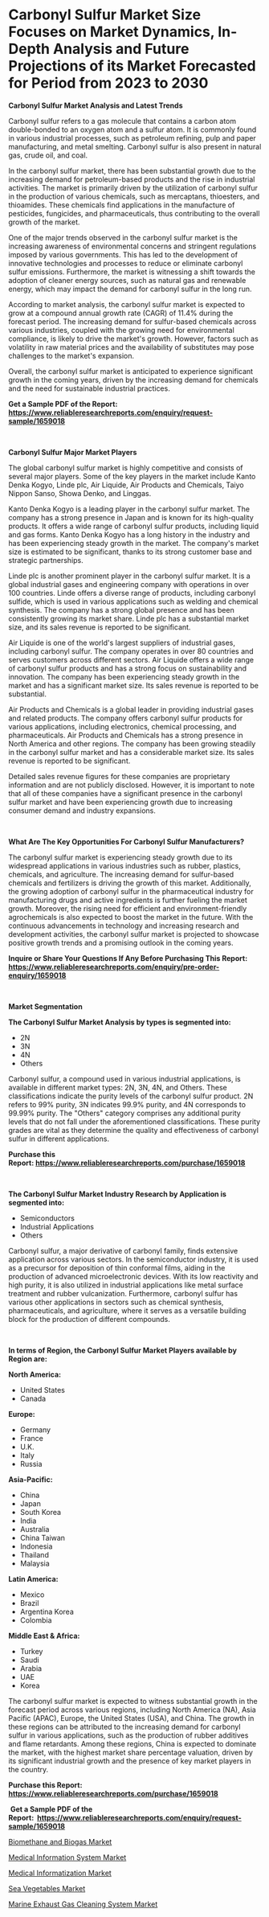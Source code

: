 <p><h1>Carbonyl Sulfur Market Size Focuses on Market Dynamics, In-Depth Analysis and Future Projections of its Market Forecasted for Period from 2023 to 2030</h1></p><p><strong>Carbonyl Sulfur Market Analysis and Latest Trends</strong></p>
<p><p>Carbonyl sulfur refers to a gas molecule that contains a carbon atom double-bonded to an oxygen atom and a sulfur atom. It is commonly found in various industrial processes, such as petroleum refining, pulp and paper manufacturing, and metal smelting. Carbonyl sulfur is also present in natural gas, crude oil, and coal.</p><p>In the carbonyl sulfur market, there has been substantial growth due to the increasing demand for petroleum-based products and the rise in industrial activities. The market is primarily driven by the utilization of carbonyl sulfur in the production of various chemicals, such as mercaptans, thioesters, and thioamides. These chemicals find applications in the manufacture of pesticides, fungicides, and pharmaceuticals, thus contributing to the overall growth of the market.</p><p>One of the major trends observed in the carbonyl sulfur market is the increasing awareness of environmental concerns and stringent regulations imposed by various governments. This has led to the development of innovative technologies and processes to reduce or eliminate carbonyl sulfur emissions. Furthermore, the market is witnessing a shift towards the adoption of cleaner energy sources, such as natural gas and renewable energy, which may impact the demand for carbonyl sulfur in the long run.</p><p>According to market analysis, the carbonyl sulfur market is expected to grow at a compound annual growth rate (CAGR) of 11.4% during the forecast period. The increasing demand for sulfur-based chemicals across various industries, coupled with the growing need for environmental compliance, is likely to drive the market's growth. However, factors such as volatility in raw material prices and the availability of substitutes may pose challenges to the market's expansion.</p><p>Overall, the carbonyl sulfur market is anticipated to experience significant growth in the coming years, driven by the increasing demand for chemicals and the need for sustainable industrial practices.</p></p>
<p><strong>Get a Sample PDF of the Report:&nbsp; <a href="https://www.reliableresearchreports.com/enquiry/request-sample/1659018">https://www.reliableresearchreports.com/enquiry/request-sample/1659018</a></strong></p>
<p>&nbsp;</p>
<p><strong>Carbonyl Sulfur Major Market Players</strong></p>
<p><p>The global carbonyl sulfur market is highly competitive and consists of several major players. Some of the key players in the market include Kanto Denka Kogyo, Linde plc, Air Liquide, Air Products and Chemicals, Taiyo Nippon Sanso, Showa Denko, and Linggas.</p><p>Kanto Denka Kogyo is a leading player in the carbonyl sulfur market. The company has a strong presence in Japan and is known for its high-quality products. It offers a wide range of carbonyl sulfur products, including liquid and gas forms. Kanto Denka Kogyo has a long history in the industry and has been experiencing steady growth in the market. The company's market size is estimated to be significant, thanks to its strong customer base and strategic partnerships.</p><p>Linde plc is another prominent player in the carbonyl sulfur market. It is a global industrial gases and engineering company with operations in over 100 countries. Linde offers a diverse range of products, including carbonyl sulfide, which is used in various applications such as welding and chemical synthesis. The company has a strong global presence and has been consistently growing its market share. Linde plc has a substantial market size, and its sales revenue is reported to be significant.</p><p>Air Liquide is one of the world's largest suppliers of industrial gases, including carbonyl sulfur. The company operates in over 80 countries and serves customers across different sectors. Air Liquide offers a wide range of carbonyl sulfur products and has a strong focus on sustainability and innovation. The company has been experiencing steady growth in the market and has a significant market size. Its sales revenue is reported to be substantial.</p><p>Air Products and Chemicals is a global leader in providing industrial gases and related products. The company offers carbonyl sulfur products for various applications, including electronics, chemical processing, and pharmaceuticals. Air Products and Chemicals has a strong presence in North America and other regions. The company has been growing steadily in the carbonyl sulfur market and has a considerable market size. Its sales revenue is reported to be significant.</p><p>Detailed sales revenue figures for these companies are proprietary information and are not publicly disclosed. However, it is important to note that all of these companies have a significant presence in the carbonyl sulfur market and have been experiencing growth due to increasing consumer demand and industry expansions.</p></p>
<p>&nbsp;</p>
<p><strong>What Are The Key Opportunities For Carbonyl Sulfur Manufacturers?</strong></p>
<p><p>The carbonyl sulfur market is experiencing steady growth due to its widespread applications in various industries such as rubber, plastics, chemicals, and agriculture. The increasing demand for sulfur-based chemicals and fertilizers is driving the growth of this market. Additionally, the growing adoption of carbonyl sulfur in the pharmaceutical industry for manufacturing drugs and active ingredients is further fueling the market growth. Moreover, the rising need for efficient and environment-friendly agrochemicals is also expected to boost the market in the future. With the continuous advancements in technology and increasing research and development activities, the carbonyl sulfur market is projected to showcase positive growth trends and a promising outlook in the coming years.</p></p>
<p><strong>Inquire or Share Your Questions If Any Before Purchasing This Report: <a href="https://www.reliableresearchreports.com/enquiry/pre-order-enquiry/1659018">https://www.reliableresearchreports.com/enquiry/pre-order-enquiry/1659018</a></strong></p>
<p>&nbsp;</p>
<p><strong>Market Segmentation</strong></p>
<p><strong>The Carbonyl Sulfur Market Analysis by types is segmented into:</strong></p>
<p><ul><li>2N</li><li>3N</li><li>4N</li><li>Others</li></ul></p>
<p><p>Carbonyl sulfur, a compound used in various industrial applications, is available in different market types: 2N, 3N, 4N, and Others. These classifications indicate the purity levels of the carbonyl sulfur product. 2N refers to 99% purity, 3N indicates 99.9% purity, and 4N corresponds to 99.99% purity. The "Others" category comprises any additional purity levels that do not fall under the aforementioned classifications. These purity grades are vital as they determine the quality and effectiveness of carbonyl sulfur in different applications.</p></p>
<p><strong>Purchase this Report:&nbsp;<a href="https://www.reliableresearchreports.com/purchase/1659018">https://www.reliableresearchreports.com/purchase/1659018</a></strong></p>
<p>&nbsp;</p>
<p><strong>The Carbonyl Sulfur Market Industry Research by Application is segmented into:</strong></p>
<p><ul><li>Semiconductors</li><li>Industrial Applications</li><li>Others</li></ul></p>
<p><p>Carbonyl sulfur, a major derivative of carbonyl family, finds extensive application across various sectors. In the semiconductor industry, it is used as a precursor for deposition of thin conformal films, aiding in the production of advanced microelectronic devices. With its low reactivity and high purity, it is also utilized in industrial applications like metal surface treatment and rubber vulcanization. Furthermore, carbonyl sulfur has various other applications in sectors such as chemical synthesis, pharmaceuticals, and agriculture, where it serves as a versatile building block for the production of different compounds.</p></p>
<p>&nbsp;</p>
<p><strong>In terms of Region, the Carbonyl Sulfur Market Players available by Region are:</strong></p>
<p>
    <p> <strong> North America: </strong>
        <ul>
            <li>United States</li>
            <li>Canada</li>
        </ul>
        </p> 
    <p> <strong> Europe: </strong>
        <ul>
            <li>Germany</li>
            <li>France</li>
            <li>U.K.</li>
            <li>Italy</li>
            <li>Russia</li>
        </ul>
        </p> 
    <p> <strong> Asia-Pacific: </strong>
        <ul>
            <li>China</li>
            <li>Japan</li>
            <li>South Korea</li>
            <li>India</li>
            <li>Australia</li>
            <li>China Taiwan</li>
            <li>Indonesia</li>
            <li>Thailand</li>
            <li>Malaysia</li>
        </ul>
        </p> 
    <p> <strong> Latin America: </strong>
        <ul>
            <li>Mexico</li>
            <li>Brazil</li>
            <li>Argentina Korea</li>
            <li>Colombia</li>
        </ul>
        </p> 
    <p> <strong> Middle East & Africa: </strong>
        <ul>
            <li>Turkey</li>
            <li>Saudi</li>
            <li>Arabia</li>
            <li>UAE</li>
            <li>Korea</li>
        </ul>
    </p>
    </p>
<p><p>The carbonyl sulfur market is expected to witness substantial growth in the forecast period across various regions, including North America (NA), Asia Pacific (APAC), Europe, the United States (USA), and China. The growth in these regions can be attributed to the increasing demand for carbonyl sulfur in various applications, such as the production of rubber additives and flame retardants. Among these regions, China is expected to dominate the market, with the highest market share percentage valuation, driven by its significant industrial growth and the presence of key market players in the country.</p></p>
<p><strong>Purchase this Report: <a href="https://www.reliableresearchreports.com/purchase/1659018">https://www.reliableresearchreports.com/purchase/1659018</a></strong></p>
<p>&nbsp;<strong>Get a Sample PDF of the Report:&nbsp;&nbsp;<a href="https://www.reliableresearchreports.com/enquiry/request-sample/1659018">https://www.reliableresearchreports.com/enquiry/request-sample/1659018</a></strong></p>
<p><strong></strong></p>
<p><p><a href="https://www.linkedin.com/pulse/biomethane-biogas-market-size-share-global-analysis-report-2023/">Biomethane and Biogas Market</a></p><p><a href="https://medium.com/@shanieprice69879/medical-information-system-market-opportunities-and-strategies-forecast-for-period-from-2023-2030-55f5b30c3936">Medical Information System Market</a></p><p><a href="https://medium.com/@lulukerluke/medical-informatization-market-furnishes-information-on-market-share-market-trends-and-market-83a2e3d4e013">Medical Informatization Market</a></p><p><a href="https://www.linkedin.com/pulse/sea-vegetables-market-size-share-amp-trends-analysis-report/">Sea Vegetables Market</a></p><p><a href="https://www.linkedin.com/pulse/marine-exhaust-gas-cleaning-system-market-challenges/">Marine Exhaust Gas Cleaning System Market</a></p></p>